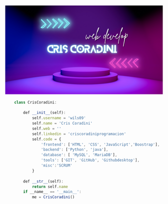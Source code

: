 ![marcado 1](/img/banner%20github.png)

```javascript
    class CrisCoradini:

        def __init__(self):
            self.username = 'wils09'
            self.name = 'Cris Coradini'
            self.web = ''
            self.linkedin = 'criscoradiniprogramacion'
            self.code = {
                'frontend': ['HTML', 'CSS', 'JavaScript','Boostrap'],
                'backend': ['Python', 'java'],
                'database': [ 'MySQL', 'MariaDB'],
                'tools': ['GIT', 'GitHub', 'Githubdesktop'],
                'misc':'SCRUM'
            }

        def __str__(self):
            return self.name
        if __name__ == '__main__':
            me = CrisCoradini()
```




<!--### Hi there 👋


**wils09/wils09** is a ✨ _special_ ✨ repository because its `README.md` (this file) appears on your GitHub profile.

Here are some ideas to get you started:

- 🔭 I’m currently working on ...
- 🌱 I’m currently learning ...
- 👯 I’m looking to collaborate on ...
- 🤔 I’m looking for help with ...
- 💬 Ask me about ...
- 📫 How to reach me: ...
- 😄 Pronouns: ...
- ⚡ Fun fact: ...
-->

